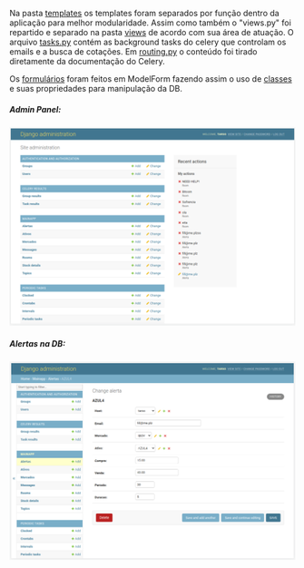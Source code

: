 Na pasta [templates](templates/mainapp) os templates foram separados por função dentro da aplicação para melhor modularidade.
Assim como também o "views.py" foi repartido e separado na pasta [views](views) de acordo com sua área de atuação.
O arquivo [tasks.py](tasks.py) contém as background tasks do celery que controlam os emails e a busca de cotações.
Em [routing.py](routing.py) o conteúdo foi tirado diretamente da documentação do Celery.

Os [formulários](forms.py) foram feitos em ModelForm fazendo assim o uso de [classes](models.py) e suas propriedades para manipulação da DB.

<h5>Admin Panel:</h5>
<img src="https://raw.githubusercontent.com/surtarso/Python-Projects/main/Desafio%20Alpha%20-%20StocksWatch/shots/admin_home.png" width=545 height=350>


<h5>Alertas na DB:</h5>
<img src="https://raw.githubusercontent.com/surtarso/Python-Projects/main/Desafio%20Alpha%20-%20StocksWatch/shots/admin_alerta.png" width=545 height=350>
